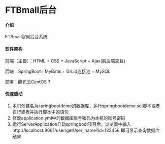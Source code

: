# FTBmall后台

#### 介绍
FTBmall官网后台系统

#### 软件架构
前端（主要）：HTML + CSS + JavaScript + Ajax(前后端交互)

后端：SpringBoot+ MyBatis + Druid连接池 + MySQL

部署：腾讯云CentOS 7
#### 快速启动

1.  本机创建名为springbootdemo的数据库，运行springbootdemo.sql脚本或者自行建表并执行脚本中的语句
2.  修改application.yml中的数据库账号密码为本机的账号密码
3.  运行ServerApplication启动springboot项目后，浏览器中输入http://localhost:8081/user/getUser_name?id=123456 即可显示查询数据库结果






